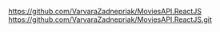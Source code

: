 https://github.com/VarvaraZadnepriak/MoviesAPI.ReactJS
https://github.com/VarvaraZadnepriak/MoviesAPI.ReactJS.git
